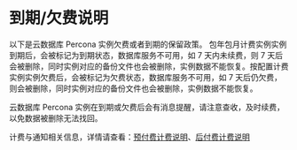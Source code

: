 # 到期/欠费说明

以下是云数据库 Percona 实例欠费或者到期的保留政策。
包年包月计费实例实例到期后，会被标记为到期状态，数据库服务不可用，如 7 天内未续费，则 7 天后会被删除，同时实例对应的备份文件也会被删除，实例数据不能恢复。按配置计费实例实例欠费后，会被标记为欠费状态，数据库服务不可用，如 7 天后仍欠费，则会被删除，同时实例对应的备份文件也会被删除，实例数据不能恢复。

云数据库 Percona 实例在到期或欠费后会有消息提醒，请注意查收，及时续费，以免数据被删除无法找回。

计费与通知相关信息，详情请查看：[预付费计费说明](https://www.jcloud.com/help/detail/1392/isCatalog/1)、[后付费计费说明](https://www.jcloud.com/help/detail/1393/isCatalog/1)